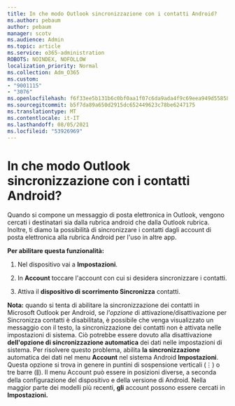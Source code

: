 ```yaml
---
title: In che modo Outlook sincronizzazione con i contatti Android?
ms.author: pebaum
author: pebaum
manager: scotv
ms.audience: Admin
ms.topic: article
ms.service: o365-administration
ROBOTS: NOINDEX, NOFOLLOW
localization_priority: Normal
ms.collection: Adm_O365
ms.custom:
- "9001115"
- "3076"
ms.openlocfilehash: f6f33ee5b131b6c0bf0aa1f07c6da9ada4f9c69eea949d55858f549b43ebd29a
ms.sourcegitcommit: b5f7da89a650d2915dc652449623c78be6247175
ms.translationtype: MT
ms.contentlocale: it-IT
ms.lasthandoff: 08/05/2021
ms.locfileid: "53926969"
---
```

# <a name="how-does-outlook-sync-with-my-android-contacts"></a>In che modo Outlook sincronizzazione con i contatti Android?

Quando si compone un messaggio di posta elettronica in Outlook, vengono cercati i destinatari sia dalla rubrica android che dalla Outlook rubrica. Inoltre, ti diamo la possibilità di sincronizzare i contatti dagli account di posta elettronica alla rubrica Android per l'uso in altre app. 
 
**Per abilitare questa funzionalità:**
 
1. Nel dispositivo vai a **Impostazioni**.

2. In **Account** toccare l'account con cui si desidera sincronizzare i contatti.

3. Attiva il **dispositivo di scorrimento Sincronizza** contatti.
 
**Nota:** quando si tenta di abilitare la sincronizzazione dei contatti in  Microsoft Outlook per Android, se *l'opzione* di attivazione/disattivazione per Sincronizza contatti è disabilitata, è possibile che venga visualizzato un messaggio con il testo, la sincronizzazione dei contatti non è attivata nelle impostazioni di sistema. Ciò potrebbe essere dovuto alla disattivazione **dell'opzione di sincronizzazione automatica** dei dati nelle impostazioni di sistema. Per risolvere questo problema, abilita **la sincronizzazione** automatica dei dati nel menu **Account** nel sistema Android **Impostazioni**. Questa opzione si trova in genere in puntini di sospensione verticali (⋮) o tre barre (⫼). Il  menu Account può essere in posizioni diverse, a seconda della configurazione del dispositivo e della versione di Android. Nella maggior parte dei modelli più recenti, **gli** account possono essere cercati in **Impostazioni.**